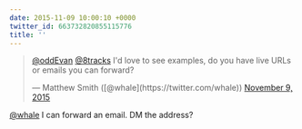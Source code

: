 ```yaml
---
date: 2015-11-09 10:00:10 +0000
twitter_id: 663732820855115776
title: ''
---
```


<blockquote class="twitter-tweet"><p lang="en" dir="ltr"><a href="https://twitter.com/oddEvan?ref_src=twsrc%5Etfw">@oddEvan</a> <a href="https://twitter.com/8tracks?ref_src=twsrc%5Etfw">@8tracks</a> I&#39;d love to see examples, do you have live URLs or emails you can forward?</p>&mdash; Matthew Smith ([@whale](https://twitter.com/whale)) <a href="https://twitter.com/whale/status/663723508422287360?ref_src=twsrc%5Etfw">November 9, 2015</a></blockquote>
<script async src="https://platform.twitter.com/widgets.js" charset="utf-8"></script>

[@whale](https://twitter.com/whale) I can forward an email. DM the address?
